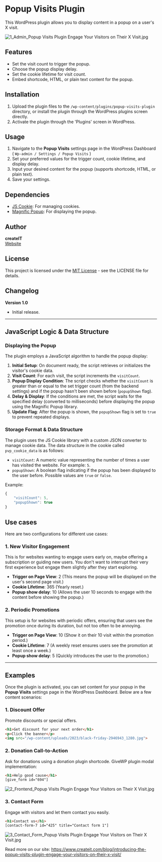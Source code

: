 # Popup Visits Plugin

This WordPress plugin allows you to display content in a popup on a user's X visit.

![1_Admin_Popup Visits Plugin Engage Your Visitors on Their X Visit.jpg](imgs%2F1_Admin_Popup%20Visits%20Plugin%20Engage%20Your%20Visitors%20on%20Their%20X%20Visit.jpg)

## Features

- Set the visit count to trigger the popup.
- Choose the popup display delay.
- Set the cookie lifetime for visit count.
- Embed shortcode, HTML, or plain text content for the popup.

## Installation

1. Upload the plugin files to the `/wp-content/plugins/popup-visits-plugin` directory, or install the plugin through the WordPress plugins screen directly.
2. Activate the plugin through the 'Plugins' screen in WordPress.

## Usage

1. Navigate to the **Popup Visits** settings page in the WordPress Dashboard ( `Wp-admin / Settings / Popup Visits` )
2. Set your preferred values for the trigger count, cookie lifetime, and display delay.
3. Input your desired content for the popup (supports shortcode, HTML, or plain text).
4. Save your settings.

## Dependencies

- [JS Cookie](https://github.com/js-cookie/js-cookie): For managing cookies.
- [Magnific Popup](https://github.com/dimsemenov/Magnific-Popup): For displaying the popup.


## Author

**createIT**  
[Website](https://www.createit.com)

## License

This project is licensed under the [MIT License](LICENSE) - see the LICENSE file for details.

## Changelog

**Version 1.0**
- Initial release.

---


## JavaScript Logic & Data Structure

### Displaying the Popup

The plugin employs a JavaScript algorithm to handle the popup display:

1. **Initial Setup**: On document ready, the script retrieves or initializes the visitor's cookie data.
2. **Visit Count**: For each visit, the script increments the `visitCount`.
3. **Popup Display Condition**: The script checks whether the `visitCount` is greater than or equal to the set trigger count (from the backend settings) and if the popup hasn't been shown before (`popupShown` flag).
4. **Delay & Display**: If the conditions are met, the script waits for the specified delay (converted to milliseconds) before displaying the popup using the Magnific Popup library.
5. **Update Flag**: After the popup is shown, the `popupShown` flag is set to `true` to prevent repeated displays.

### Storage Format & Data Structure

The plugin uses the JS Cookie library with a custom JSON converter to manage cookie data. The data structure in the cookie called `pvp_cookie_data` is as follows:

- `visitCount`: A numeric value representing the number of times a user has visited the website. For example: `5`.
- `popupShown`: A boolean flag indicating if the popup has been displayed to the user before. Possible values are `true` or `false`.

Example:
```javascript
{
    "visitCount": 5,
    "popupShown": true
}
```

## Use cases

Here are two configurations for different use cases:

### 1. New Visitor Engagement
This is for websites wanting to engage users early on, maybe offering a subscription or guiding new users. You don't want to interrupt their very first experience but engage them slightly after they start exploring.

- **Trigger on Page View**: 2 (This means the popup will be displayed on the user's second page visit.)
- **Cookie Lifetime**: 365 (Yearly reset.)
- **Popup show delay**: 10 (Allows the user 10 seconds to engage with the content before showing the popup.)

### 2. Periodic Promotions
This setup is for websites with periodic offers, ensuring that users see the promotion once during its duration, but not too often to be annoying.

- **Trigger on Page View**: 10 (Show it on their 10 visit within the promotion period.)
- **Cookie Lifetime**: 7 (A weekly reset ensures users see the promotion at least once a week.)
- **Popup show delay**: 5 (Quickly introduces the user to the promotion.)

---


## Examples

Once the plugin is activated, you can set content for your popup in the **Popup Visits** settings page in the WordPress Dashboard. Below are a few content scenarios:

### 1. Discount Offer

Promote discounts or special offers.

```html
<h1>Get discount for your next order</h1>
<p>Click the banner</p>
<img src="/wp-content/uploads/2023/black-friday-2946943_1280.jpg">
```

### 2. Donation Call-to-Action

Ask for donations using a donation plugin shortcode. GiveWP plugin modal implementation:

```html
<h1>Help good cause</h1>
[give_form id="694"]
```

![2_Frontend_Popup Visits Plugin Engage Your Visitors on Their X Visit.jpg](imgs%2F2_Frontend_Popup%20Visits%20Plugin%20Engage%20Your%20Visitors%20on%20Their%20X%20Visit.jpg)

### 3. Contact Form

Engage with visitors and let them contact you easily.

```html
<h1>Contact us</h1>
[contact-form-7 id="425" title="Contact form 1"]
```

![3_Contact_Form_Popup Visits Plugin Engage Your Visitors on Their X Visit.jpg](imgs%2F3_Contact_Form_Popup%20Visits%20Plugin%20Engage%20Your%20Visitors%20on%20Their%20X%20Visit.jpg)

Read more on our site: https://www.createit.com/blog/introducing-the-popup-visits-plugin-engage-your-visitors-on-their-x-visit/
 
